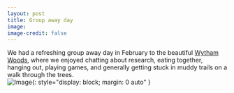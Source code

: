 ```yaml
---
layout: post
title: Group away day
image: 
image-credit: false
---
```

We had a refreshing group away day in February to the beautiful [Wytham Woods](https://www.wythamwoods.ox.ac.uk), where we enjoyed chatting about research, eating together, hanging out, playing games, and generally getting stuck in muddy trails on a walk through the trees. <br>
![Image](img/articles/group_photo_Feb28_Wytham_sm.jpg){: style="display: block; margin: 0 auto" }